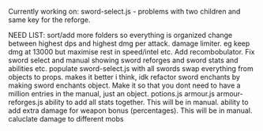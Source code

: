 Currently working on:
    sword-select.js - problems with two children and same key for the reforge.

NEED LIST: 
    sort/add more folders so everything is organized
    change between highest dps and highest dmg per attack.
    damage limiter. eg keep dmg at 13000 but maximise rest in speed/intel etc.
    Add recombobulator.
    Fix sword select and manual showing sword reforges and sword stats and abilities etc.
    populate sword-select.js with all swords
    swap everything from objects to props. makes it better i think, idk
    refactor sword enchants by making sword enchants object. Make it so that you dont need to have a million entries in the manual, just an object.
    potions.js
    armour.js
    armour-reforges.js
    ability to add all stats together. This will be in manual.
    ability to add extra damage for weapon bonus (percentages). This will be in manual.
    caluclate damage to different mobs